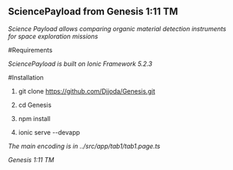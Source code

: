 ## SciencePayload from Genesis 1:11 TM

_Science Payload allows comparing organic material detection instruments for space exploration missions_

#Requirements

_SciencePayload is built on Ionic Framework 5.2.3_

#Installation

1. git clone https://github.com/Djjoda/Genesis.git

2. cd Genesis

3. npm install

4. ionic serve --devapp

_The main encoding is in ../src/app/tab1/tab1.page.ts_


_Genesis 1:11 TM_
